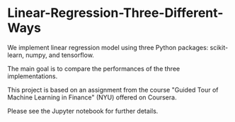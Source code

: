 # Linear-Regression-Three-Different-Ways
We implement linear regression model using three Python packages: scikit-learn, numpy, and tensorflow.

The main goal is to compare the performances of the three implementations. 

This project is based on an assignment from the course "Guided Tour of Machine Learning in Finance" (NYU) offered on Coursera.

Please see the Jupyter notebook for further details.
